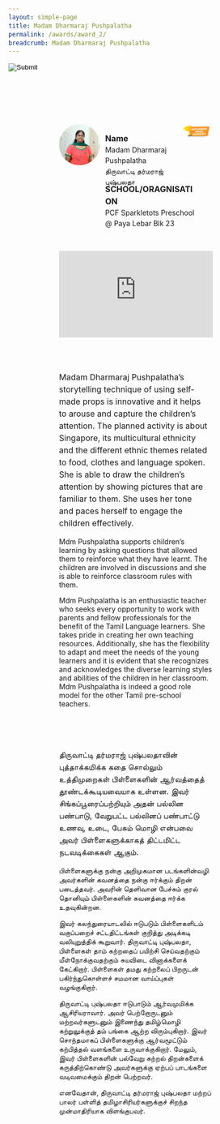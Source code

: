 ```yaml
---
layout: simple-page
title: Madam Dharmaraj Pushpalatha
permalink: /awards/award_2/
breadcrumb: Madam Dharmaraj Pushpalatha
---
```


<style>
    .wrapper {
        display: grid;
        margin-top: 50px;
        margin-left: 100px;
        margin-right: 100px;
        grid-template-columns: 10% 10% 10% 10% 10% 10% 10% 10% 10% 10%;
        grid-template-rows: 100px 100px auto auto auto;
    }

   .item1 {
        grid-column-start: 1;
        grid-column-end: 4;
        grid-row-start: 1;
        grid-row-end: 3;
        /* text-align: center; */
        margin-right: 10px;
    }

   .item2 {
        grid-column-start: 4;
        grid-column-end: 9;
        grid-row-start: 1;
        grid-row-end: 2;
        /* text-align: center; */
    }

   .item3 {
        grid-column-start: 4;
        grid-column-end: 10;
        grid-row-start: 2;
        grid-row-end: 3;
        /* text-align: center; */
    }

   .item4 {
        grid-column-start: 9;
        grid-column-end: 11;
        grid-row-start: 1;
        grid-row-end: 2;
        /* text-align: center; */
    }

   .item5 {
        grid-column-start: 1;
        grid-column-end: 11;
        grid-row-start: 3;
        grid-row-end: 4;
        margin-top: 50px;
        position:relative;
        padding-top:56.25%;
    }
    
   .item6 {
        grid-column-start: 1;
        grid-column-end: 11;
        grid-row-start: 4;
        grid-row-end: 5;
        margin-top: 50px;
        /* text-align: center; */
    }

   .item7 {
        grid-column-start: 1;
        grid-column-end: 11;
        grid-row-start: 5;
        grid-row-end: 6;
        margin-top: 50px;
        /* text-align: center; */
    }
</style>

<script>
        function goBack() {
          window.history.back();
        }
        </script>

<input type="image" name="btnBack" id="btnBack" onclick="goBack()" src="https://event-reg.biz/DefaultBanner/images/MTLS2019/btnBack.png" style="height:70px;">

<div class="wrapper">
        <div class="item1">
            <img style="border-radius: 50%; width: 100%;" src="/images/Madam Dharmaraj Pushpalatha_square.jpg">
        </div>

   <div class="item2">
                <p style="font-weight: bold;margin-bottom: 0px;font-size: 16px;line-height: 1.5;">Name</p>
                <p style="margin-top: 0px;font-size: 14px;line-height: 1.5;">
                  Madam Dharmaraj Pushpalatha<br>
                திருவாட்டி தர்மராஜ் புஷ்பலதா</p>
        </div>

   <div class="item3">
                <p style="font-weight: bold;margin-bottom: 0px;font-size: 16px;line-height: 1.5;">SCHOOL/ORAGNISATION</p>
                <p style="margin-top: 0px;font-size: 14px;line-height: 1.5;">
                  PCF Sparkletots Preschool @ Paya Lebar Blk 23
  </p>
        </div>

   <div class="item4">
                <img style="border-radius: 50%; width: 200px;" src="/images/Outstanding.PNG">
   </div>

   <div class="item5">
                <iframe style="position:absolute;top:0;left:0;width:100%;height:100%;" src="https://www.youtube.com/embed/XO_-4oDcpkA" frameborder="0" allow="accelerometer; autoplay; encrypted-media; gyroscope; picture-in-picture" allowfullscreen></iframe>
    </div>
    
   <div class="item6">
            <p style="margin-right: 10px;font-size: 16px;line-height: 1.5;">
              Madam Dharmaraj Pushpalatha’s storytelling technique of using self-made props is innovative and it helps to arouse and capture the children’s attention. The planned activity is about Singapore, its multicultural ethnicity and the different ethnic themes related to food, clothes and language spoken. She is able to draw the children’s attention by showing pictures that are familiar to them. She uses her tone and paces herself to engage the children effectively.

Mdm Pushpalatha supports children’s learning by asking questions that allowed them to reinforce what they have learnt. The children are involved in discussions and she is able to reinforce classroom rules with them. 

Mdm Pushpalatha is an enthusiastic teacher who seeks every opportunity to work with parents and fellow professionals for the benefit of the Tamil Language learners. She takes pride in creating her own teaching resources. Additionally, she has the flexibility to adapt and meet the needs of the young learners and it is evident that she recognizes and acknowledges the diverse learning styles and abilities of the children in her classroom. Mdm Pushpalatha is indeed a good role model for the other Tamil pre-school teachers. 
                </p>
        </div>

   <div class="item7">
                <p style="margin-right: 10px;font-size: 16px;line-height: 1.5;">
                  திருவாட்டி தர்மராஜ் புஷ்பலதாவின் புத்தாக்கமிக்க கதை சொல்லும் உத்திமுறைகள் பிள்ளைகளின் ஆர்வத்தைத் தூண்டக்கூடியவையாக உள்ளன.  இவர் சிங்கப்பூரைப்பற்றியும் அதன் பல்லின பண்பாடு, வேறுபட்ட பல்லினப் பண்பாட்டு உணவு, உடை, பேசும் மொழி என்பவை அவர் பிள்ளைகளுக்காகத் திட்டமிட்ட நடவடிக்கைகள் ஆகும். 

பிள்ளைகளுக்கு நன்கு அறிமுகமான படங்களின்வழி அவர்களின் கவனத்தை நன்கு ஈர்க்கும் திறன் படைத்தவர். அவரின் தெளிவான பேச்சும் குரல் தொனியும் பிள்ளைகளின் கவனத்தை ஈர்க்க உதவுகின்றன.  

இவர் கலந்துரையாடலில் ஈடுபடும் பிள்ளைகளிடம் வகுப்பறைச் சட்டதிட்டங்கள் குறித்து  அடிக்கடி வலியுறுத்திக் கூறுவார். திருவாட்டி புஷ்பலதா, பிள்ளைகள் தாம் கற்றதைப் பயிற்சி செய்வதற்கும் மீள்நோக்குவதற்கும் சுயவிடை வினாக்களைக் கேட்கிறார். பிள்ளைகள் தமது கற்றலைப் பிறருடன் பகிர்ந்துகொள்ளச் சமமான வாய்ப்புகள் வழங்குகிறார். 

திருவாட்டி புஷ்பலதா ஈடுபாடும் ஆர்வமுமிக்க ஆசிரியராவார். அவர் பெற்றோருடனும் மற்றவர்களுடனும் இணைந்து தமிழ்மொழி கற்றுலுக்குத் தம் பங்கை ஆற்ற விரும்புகிறார். இவர் சொந்தமாகப் பிள்ளைகளுக்கு ஆர்வமூட்டும் கற்பித்தல் வளங்களை உருவாக்குகிறார். மேலும், இவர் பிள்ளைகளின் பல்வேறு கற்றல் திறன்களைக் கருத்திற்கொண்டு அவர்களுக்கு ஏற்பப் பாடங்களை வடிவமைக்கும் திறன் பெற்றவர்.

எனவேதான், திருவாட்டி தர்மராஜ் புஷ்பலதா மற்றப் பாலர் பள்ளித் தமிழாசிரியர்களுக்குச் சிறந்த முன்மாதிரியாக விளங்குபவர். 
                    </p>
        </div>
</div>
